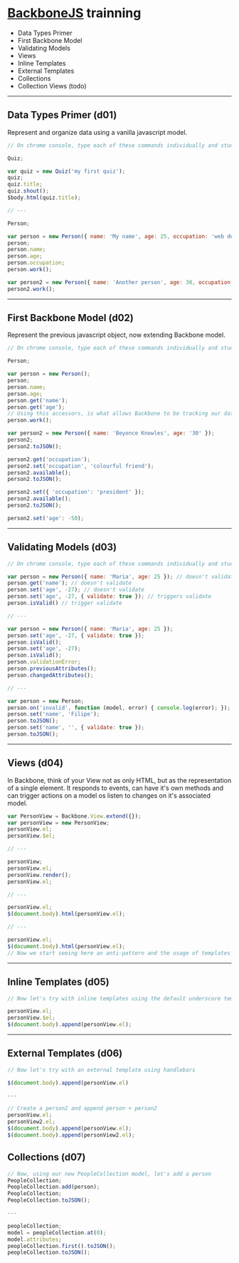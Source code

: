 # [BackboneJS](http://backbonejs.org/) trainning

* Data Types Primer
* First Backbone Model
* Validating Models
* Views
* Inline Templates
* External Templates
* Collections
* Collection Views (todo)

---

## Data Types Primer (d01)

Represent and organize data using a vanilla javascript model.

```javascript
// On chrome console, type each of these commands individually and study what happens

Quiz;

var quiz = new Quiz('my first quiz');
quiz;
quiz.title;
quiz.shout();
$body.html(quiz.title);

// ---

Person;

var person = new Person({ name: 'My name', age: 25, occupation: 'web developer' });
person;
person.name;
person.age;
person.occupation;
person.work();

var person2 = new Person({ name: 'Another person', age: 30, occupation: 'web designer' });
person2.work();
```

---

## First Backbone Model (d02)

Represent the previous javascript object, now extending Backbone model.

```javascript
// On chrome console, type each of these commands individually and study what happens

Person;

var person = new Person();
person;
person.name;
person.age;
person.get('name');
person.get('age');
// Using this accessors, is what allows Backbone to be tracking our data for changes.
person.work();

var person2 = new Person({ name: 'Beyonce Knowles', age: '30' });
person2;
person2.toJSON();

person2.get('occupation');
person2.set('occupation', 'colourful friend');
person2.available();
person2.toJSON();

person2.set({ 'occupation': 'president' });
person2.available();
person2.toJSON();

person2.set('age': -50);
```

---

## Validating Models (d03)

```javascript
// On chrome console, type each of these commands individually and study what happens

var person = new Person({ name: 'Maria', age: 25 }); // doesn't validate
person.get('name'); // doesn't validate
person.set('age', -27); // doesn't validate
person.set('age', -27, { validate: true }); // triggers validate
person.isValid() // trigger validate

// ---

var person = new Person({ name: 'Maria', age: 25 });
person.set('age', -27, { validate: true });
person.isValid();
person.set('age', -27);
person.isValid();
person.validationError;
person.previousAttributes();
person.changedAttributes();

// ---

var person = new Person;
person.on('invalid', function (model, error) { console.log(error); });
person.set('name', 'Filipe');
person.toJSON();
person.set('name', '', { validate: true });
person.toJSON();
```

---

## Views (d04)

In Backbone, think of your View not as only HTML, but as the representation of a single element.
It responds to events, can have it's own methods and can trigger actions on a model os listen to changes on it's associated model.

```javascript
var PersonView = Backbone.View.extend({});
var personView = new PersonView;
personView.el;
personView.$el;

// ---

personView;
personView.el;
personView.render();
personView.el;

// ---

personView.el;
$(document.body).html(personView.el);

// ---

personView.el;
$(document.body).html(personView.el);
// Now we start seeing here an anti-pattern and the usage of templates is welcome :)!
```

---

## Inline Templates (d05)

```javascript
// Now let's try with inline templates using the default underscore templating system

personView.el;
personView.$el;
$(document.body).append(personView.el);
```

---

## External Templates (d06)

```javascript
// Now let's try with an external template using handlebars

$(document.body).append(personView.el)

---

// Create a person2 and append person + person2
personView.el;
personView2.el;
$(document.body).append(personView.el);
$(document.body).append(personView2.el);
```

## Collections (d07)

```javascript
// Now, using our new PeopleCollection model, let's add a person
PeopleCollection;
PeopleCollection.add(person);
PeopleCollection;
PeopleCollection.toJSON();

---

peopleCollection;
model = peopleCollection.at(0);
model.attributes;
peopleCollection.first().toJSON();
peopleCollection.toJSON();
```
